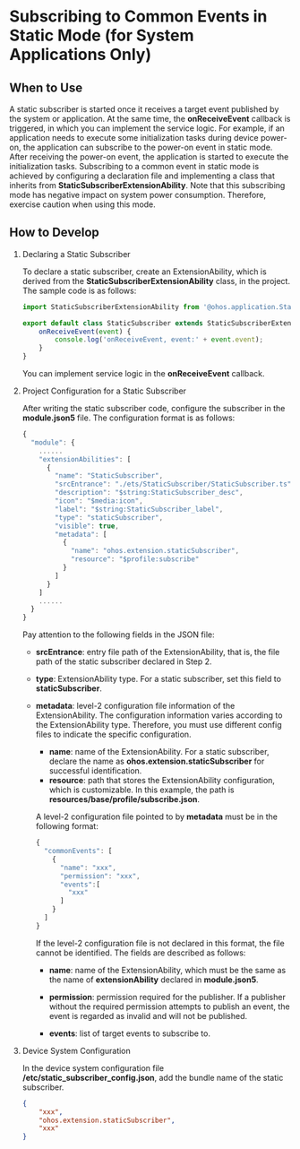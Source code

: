 # Subscribing to Common Events in Static Mode (for System Applications Only)

## When to Use

A static subscriber is started once it receives a target event published by the system or application. At the same time, the **onReceiveEvent** callback is triggered, in which you can implement the service logic. For example, if an application needs to execute some initialization tasks during device power-on, the application can subscribe to the power-on event in static mode. After receiving the power-on event, the application is started to execute the initialization tasks. Subscribing to a common event in static mode is achieved by configuring a declaration file and implementing a class that inherits from **StaticSubscriberExtensionAbility**. Note that this subscribing mode has negative impact on system power consumption. Therefore, exercise caution when using this mode.

## How to Develop

1. Declaring a Static Subscriber

   To declare a static subscriber, create an ExtensionAbility, which is derived from the **StaticSubscriberExtensionAbility** class, in the project. The sample code is as follows:

   ```ts
   import StaticSubscriberExtensionAbility from '@ohos.application.StaticSubscriberExtensionAbility'
   
   export default class StaticSubscriber extends StaticSubscriberExtensionAbility {
       onReceiveEvent(event) {
           console.log('onReceiveEvent, event:' + event.event);
       }
   }
   ```

   You can implement service logic in the **onReceiveEvent** callback.

   

2. Project Configuration for a Static Subscriber

   After writing the static subscriber code, configure the subscriber in the **module.json5** file. The configuration format is as follows:

   ```ts
   {
     "module": {
       ......
       "extensionAbilities": [
         {
           "name": "StaticSubscriber",
           "srcEntrance": "./ets/StaticSubscriber/StaticSubscriber.ts",
           "description": "$string:StaticSubscriber_desc",
           "icon": "$media:icon",
           "label": "$string:StaticSubscriber_label",
           "type": "staticSubscriber",
           "visible": true,
           "metadata": [
             {
               "name": "ohos.extension.staticSubscriber",
               "resource": "$profile:subscribe"
             }
           ]
         }
       ]
       ......
     }
   }
   ```

   Pay attention to the following fields in the JSON file:

   - **srcEntrance**: entry file path of the ExtensionAbility, that is, the file path of the static subscriber declared in Step 2.

   - **type**: ExtensionAbility type. For a static subscriber, set this field to **staticSubscriber**.

   - **metadata**: level-2 configuration file information of the ExtensionAbility. The configuration information varies according to the ExtensionAbility type. Therefore, you must use different config files to indicate the specific configuration.
        - **name**: name of the ExtensionAbility. For a static subscriber, declare the name as **ohos.extension.staticSubscriber** for successful identification.
        - **resource**: path that stores the ExtensionAbility configuration, which is customizable. In this example, the path is **resources/base/profile/subscribe.json**.

     A level-2 configuration file pointed to by **metadata** must be in the following format:

     ```ts
     {
       "commonEvents": [
         {
           "name": "xxx",
           "permission": "xxx",
           "events":[
             "xxx"
           ]
         }
       ]
     }
     ```

     If the level-2 configuration file is not declared in this format, the file cannot be identified. The fields are described as follows:

     - **name**: name of the ExtensionAbility, which must be the same as the name of **extensionAbility** declared in **module.json5**.

     - **permission**: permission required for the publisher. If a publisher without the required permission attempts to publish an event, the event is regarded as invalid and will not be published.

     - **events**: list of target events to subscribe to.

3. Device System Configuration

    In the device system configuration file **/etc/static_subscriber_config.json**, add the bundle name of the static subscriber.

    ```json
    {
        "xxx",
        "ohos.extension.staticSubscriber",
        "xxx"
    }
    ```

